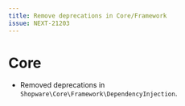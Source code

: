 ```yaml
---
title: Remove deprecations in Core/Framework
issue: NEXT-21203
---
```

# Core
* Removed deprecations in `Shopware\Core\Framework\DependencyInjection`.
